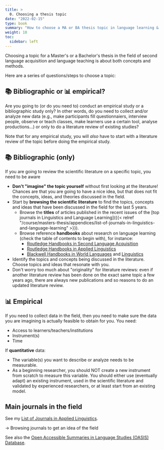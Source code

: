 ```yaml
---
title: >
  0. Choosing a thesis topic
date: "2022-02-15"
type: book
summary: "How to choose a MA or BA thesis topic in language learning & teaching?"
weight: 10
toc:
  sidebar: left
---
```


Choosing a topic for a Master's or a Bachelor's thesis in the field of second language acquisition and language teaching is about both concepts and methods.

Here are a series of questions/steps to choose a topic:

## 📚 Bibliographic or 📊 empirical?

Are you going to (or do you need to) conduct an empirical study or a bibliographic study only? In other words, do you need to collect and/or analyze new data (e.g., make participants fill questionnaiers, interview people, observe or teach classes, make learners use a certain tool, analyse productions...) or only to do a literature review of existing studies?

Note that for any empirical study, you will _also_ have to start with a literature review of the topic before doing the empirical study.

## 📚 Bibliographic (only)

If you are going to review the scientific literature on a specific topic, you need to be aware

- **Don't "imagine" the topic yourself** without first looking at the literature! Chances are that you are going to have a nice idea, but that does not fit the concepts, ideas, and theories discussed in the field.
- Start by **browsing the scientific literature** to find the topics, concepts and ideas that have been discussed in the field for the last 5 years.
  - Browse the **titles** of articles published in the recent issues of the [top journals in Linguistics and Language Learning]({{< relref "/course/masters-thesis/appendices/list-of-journals-in-linguistics-and-language-learning" >}}).
  - Browse reference **handbooks** about research on language learning (check the table of contents to begin with), for instance:
    - [Routledge Handbooks in Second Language Acquisition](https://www.routledge.com/The-Routledge-Handbooks-in-Second-Language-Acquisition/book-series/RHSLA)
    - [Routledge Handbooks in Applied Linguistics](https://www.routledge.com/Routledge-Handbooks-in-Applied-Linguistics/book-series/RHAL)
    - [Blackwell Handbooks in World Languages](https://www.wiley.com/en-us/products/World-Languages-FL00?pq=%7Crelevance%7Cseries%3A2328) and [Linguistics](https://www.thriftbooks.com/series/blackwell-handbooks-in-linguistics/80153/)
- Identify the topics and concepts being discussed in the literature. Choose topics and ideas that resonate with you.
- Don't worry too much about "originality" for literature reviews: even if another literature review has been done on the exact same topic a few years ago, there are always new publications and so reasons to do an updated literature review.

## 📊 Empirical

If you need to collect data in the field, then you need to make sure the data you are imagining is actually feasible to obtain for you. You need:

- Access to learners/teachers/institutions
- Instrument(s)
- Time

If **quantitative** data:

- The variable(s) you want to describe or analyze needs to be measurable.
- As a beginning researcher, you should NOT create a new instrument from scratch to measure this variable. You should either use (eventually adapt) an existing instrument, used in the scientific literature and validated by experienced researchers, or at least start from an existing model.

## Main journals in the field

See my [List of Journals in Applied Linguistics](/courses/masters-thesis/journals-in-applied-linguistics).

→ Browsing journals to get an idea of the field

See also the [Open Accessible Summaries in Language Studies (OASIS) Database](https://oasis-database.org/).
